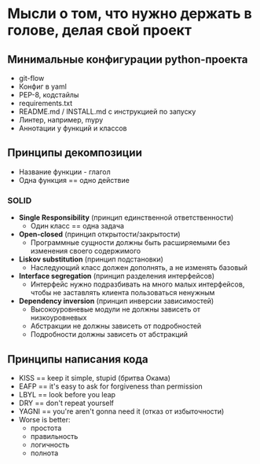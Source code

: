 # Мысли о том, что нужно держать в голове, делая свой проект

## Минимальные конфигурации python-проекта
* git-flow
* Конфиг в yaml
* PEP-8, кодстайлы
* requirements.txt
* README.md / INSTALL.md с инструкцией по запуску
* Линтер, например, mypy
* Аннотации у функций и классов

## Принципы декомпозиции
* Название функции - глагол
* Одна функция == одно действие

### SOLID
* **Single Responsibility** (принцип единственной ответственности)
  * Один класс == одна задача
* **Open-closed** (принцип открытости/закрытости)
  * Программные сущности должны быть расширяемыми без изменения своего содержимого
* **Liskov substitution** (принцип подстановки)
  * Наследующий класс должен дополнять, а не изменять базовый
* **Interface segregation** (принцип разделения интерфейсов)
  * Интерфейс нужно подразбивать на много малых интерфейсов, чтобы не заставлять клиента пользоваться ненужным
* **Dependency inversion** (принцип инверсии зависимостей)
  * Высокоуровневые модули не должны зависеть от низкоуровневых
  * Абстракции не должны зависеть от подробностей
  * Подробности должны зависеть от абстракций

## Принципы написания кода
* KISS == keep it simple, stupid (бритва Окама)
* EAFP == it's easy to ask for forgiveness than permission
* LBYL == look before you leap
* DRY == don't repeat yourself
* YAGNI == you're aren't gonna need it (отказ от избыточности)
* Worse is better:
  * простота
  * правильность
  * логичность
  * полнота
